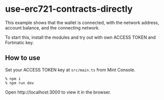 # use-erc721-contracts-directly

This example shows that the wallet is connected, with the network address, account balance, and the connecting network.

To start this, install the modules and try out with own ACCESS TOKEN and Fortmatic key.

## How to use

Set your ACCESS TOKEN key at `src/main.ts` from Mint Console.

```shell
% npm i
% npm run dev
```

Open http://localhost:3000 to view it in the browser.
